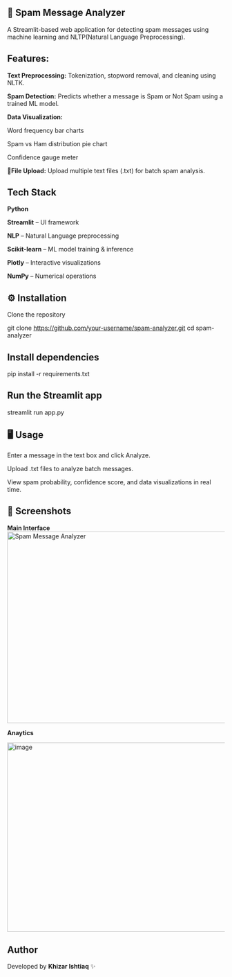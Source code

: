 ## 📩 Spam Message Analyzer

A Streamlit-based web application for detecting spam messages using machine learning and NLTP(Natural Language Preprocessing).



## Features:

 **Text Preprocessing:** Tokenization, stopword removal, and cleaning using NLTK.

 **Spam Detection:** Predicts whether a message is Spam or Not Spam using a trained ML model.

 **Data Visualization:**

Word frequency bar charts

Spam vs Ham distribution pie chart

Confidence gauge meter

**📁File Upload:** Upload multiple text files (.txt) for batch spam analysis.


## Tech Stack

**Python** 

**Streamlit**
 – UI framework

**NLP**
 – Natural Language preprocessing

**Scikit-learn**
 – ML model training & inference

**Plotly**
 – Interactive visualizations

**NumPy**
 – Numerical operations

## ⚙️ Installation

Clone the repository

git clone https://github.com/your-username/spam-analyzer.git
cd spam-analyzer


## Install dependencies

pip install -r requirements.txt


## Run the Streamlit app

streamlit run app.py


## 🖥️ Usage

Enter a message in the text box and click Analyze.

Upload .txt files to analyze batch messages.

View spam probability, confidence score, and data visualizations in real time.

## 📸 Screenshots
**Main Interface**
<img width="956" height="442" alt="Spam Message Analyzer " src="https://github.com/user-attachments/assets/fefb5d92-5e79-4b4b-9d6b-f19924681f29" />

**Anaytics**

<img width="941" height="437" alt="image" src="https://github.com/user-attachments/assets/8aa35118-6937-49cf-8e18-b5e6491ecedf" />


## Author

Developed by **Khizar Ishtiaq** ✨
